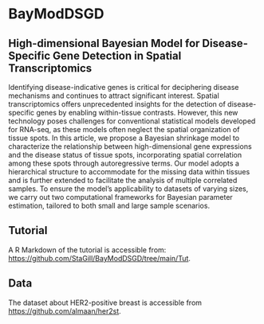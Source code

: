 # BayModDSGD

## High-dimensional Bayesian Model for Disease-Specific Gene Detection in Spatial Transcriptomics

Identifying disease-indicative genes is critical for deciphering disease mechanisms and continues to attract significant interest. Spatial transcriptomics offers unprecedented insights for
the detection of disease-specific genes by enabling within-tissue contrasts. However, this new
technology poses challenges for conventional statistical models developed for RNA-seq, as
these models often neglect the spatial organization of tissue spots. In this article, we propose
a Bayesian shrinkage model to characterize the relationship between high-dimensional gene
expressions and the disease status of tissue spots, incorporating spatial correlation among
these spots through autoregressive terms. Our model adopts a hierarchical structure to
accommodate for the missing data within tissues and is further extended to facilitate the
analysis of multiple correlated samples. To ensure the model’s applicability to datasets of
varying sizes, we carry out two computational frameworks for Bayesian parameter estimation, tailored to both small and large sample scenarios. 

## Tutorial

A R Markdown of the tutorial is accessible from: https://github.com/StaGill/BayModDSGD/tree/main/Tut.

## Data

The dataset about HER2-positive breast is accessible from https://github.com/almaan/her2st.
